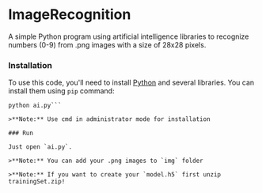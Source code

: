 # ImageRecognition

A simple Python program using artificial intelligence libraries to recognize numbers (0-9) from .png images with a size of 28x28 pixels.


### Installation

To use this code, you'll need to install [Python](https://www.python.org/downloads/) and several libraries. You can install them using `pip` command:

```pip3 install -r requirements.txt
python ai.py```

>**Note:** Use cmd in administrator mode for installation

### Run

Just open `ai.py`.

>**Note:** You can add your .png images to `img` folder

>**Note:** If you want to create your `model.h5` first unzip trainingSet.zip!